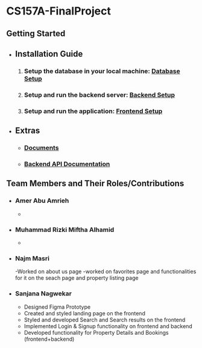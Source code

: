 # CS157A-FinalProject

## Getting Started 
- ## Installation Guide
  1. ### Setup the database in your local machine: [Database Setup](/database/README.md)
  2. ### Setup and run the backend server: [Backend Setup](/backend/README.md)
  3. ### Setup and run the application: [Frontend Setup](/frontend/README.md)
- ## Extras
  - ### [Documents](/docs/)
  - ### [Backend API Documentation](/docs/API.md)


## Team Members and Their Roles/Contributions
* ### Amer Abu Amrieh
  -
* ### Muhammad Rizki Miftha Alhamid
  -
* ### Najm Masri
  -Worked on about us page
  -worked on favorites page and functionalities for it on the seach page and property listing page
  
* ### Sanjana Nagwekar
  - Designed Figma Prototype
  - Created and styled landing page on the frontend
  - Styled and developed Search and Search results on the frontend
  - Implemented Login & Signup functionality on frontend and backend
  - Developed functionality for Property Details and Bookings (frontend+backend)
